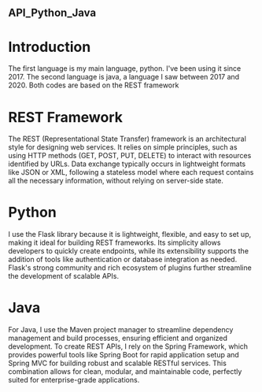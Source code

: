 ## API_Python_Java

# Introduction
The first language is my main language, python. I've been using it since 2017.
The second language is java, a language I saw between 2017 and 2020.
Both codes are based on the REST framework

# REST Framework
The REST (Representational State Transfer) framework is an architectural style for designing web services. It relies on simple principles, such as using HTTP methods (GET, POST, PUT, DELETE) to interact with resources identified by URLs. Data exchange typically occurs in lightweight formats like JSON or XML, following a stateless model where each request contains all the necessary information, without relying on server-side state.

# Python 
I use the Flask library because it is lightweight, flexible, and easy to set up, making it ideal for building REST frameworks. Its simplicity allows developers to quickly create endpoints, while its extensibility supports the addition of tools like authentication or database integration as needed. Flask's strong community and rich ecosystem of plugins further streamline the development of scalable APIs.

# Java
For Java, I use the Maven project manager to streamline dependency management and build processes, ensuring efficient and organized development. To create REST APIs, I rely on the Spring Framework, which provides powerful tools like Spring Boot for rapid application setup and Spring MVC for building robust and scalable RESTful services. This combination allows for clean, modular, and maintainable code, perfectly suited for enterprise-grade applications.
